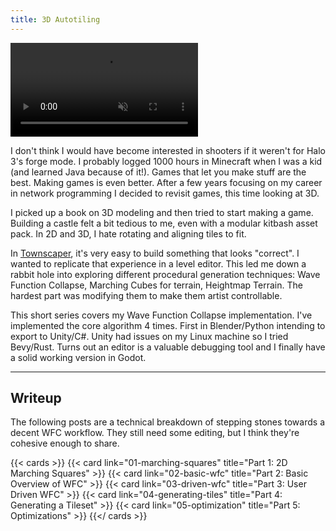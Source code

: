 ```yaml
---
title: 3D Autotiling
---
```


<video src="demo.webm" autoplay muted loop></video>

I don't think I would have become interested in shooters if it weren't for Halo
3's forge mode. I probably logged 1000 hours in Minecraft when I was a kid (and
learned Java because of it!). Games that let you make stuff are the best. Making
games is even better. After a few years focusing on my career in network programming
I decided to revisit games, this time looking at 3D.

I picked up a book on 3D modeling and then tried to start making a game.
Building a castle felt a bit tedious to me, even with a modular kitbash asset pack.
In 2D and 3D, I hate rotating and aligning tiles to fit. 

In [Townscaper](https://www.townscapergame.com/), it's very easy to build something
that looks "correct". I wanted to replicate that experience in a level editor. This
led me down a rabbit hole into exploring different procedural generation techniques:
Wave Function Collapse, Marching Cubes for terrain, Heightmap Terrain. The hardest part was
modifying them to make them artist controllable.

This short series covers my Wave Function Collapse implementation. I've implemented 
the core algorithm 4 times. First in Blender/Python intending to export to Unity/C#. 
Unity had issues on my Linux machine so I tried Bevy/Rust. Turns out an editor is a 
valuable debugging tool and I finally have a solid working version in Godot. 

---

## Writeup

The following posts are a technical breakdown of stepping stones
towards a decent WFC workflow. They still need some editing,
but I think they're cohesive enough to share.

{{< cards >}}
    {{< card
        link="01-marching-squares"
        title="Part 1: 2D Marching Squares"
    >}}
    {{< card
        link="02-basic-wfc"
        title="Part 2: Basic Overview of WFC"
    >}}
    {{< card
        link="03-driven-wfc"
        title="Part 3: User Driven WFC"
    >}}
    {{< card
        link="04-generating-tiles"
        title="Part 4: Generating a Tileset"
    >}}
    {{< card
        link="05-optimization"
        title="Part 5: Optimizations"
    >}}
{{</ cards >}}



